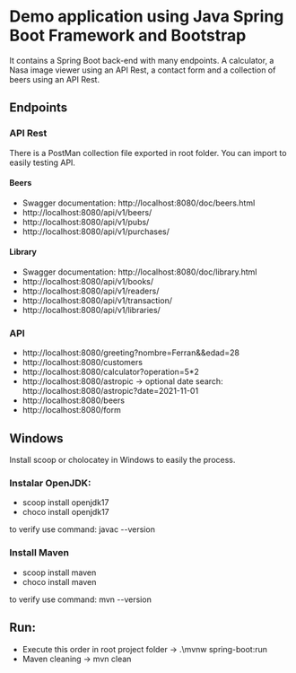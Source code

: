 # Demo application using Java Spring Boot Framework and Bootstrap
It contains a Spring Boot back-end with many endpoints. A calculator, a Nasa image viewer using an API Rest, a contact form and a collection of beers using an API Rest.

## Endpoints
### API Rest
There is a PostMan collection file exported in root folder. You can import to easily testing API.

#### Beers
* Swagger documentation: http://localhost:8080/doc/beers.html
* http://localhost:8080/api/v1/beers/
* http://localhost:8080/api/v1/pubs/
* http://localhost:8080/api/v1/purchases/

#### Library
* Swagger documentation: http://localhost:8080/doc/library.html
* http://localhost:8080/api/v1/books/
* http://localhost:8080/api/v1/readers/
* http://localhost:8080/api/v1/transaction/
* http://localhost:8080/api/v1/libraries/

### API
* http://localhost:8080/greeting?nombre=Ferran&&edad=28
* http://localhost:8080/customers
* http://localhost:8080/calculator?operation=5*2
* http://localhost:8080/astropic -> optional date search: http://localhost:8080/astropic?date=2021-11-01
* http://localhost:8080/beers
* http://localhost:8080/form

## Windows
Install scoop or cholocatey in Windows to easily the process.

### Instalar OpenJDK:
* scoop install openjdk17
* choco install openjdk17

to verify use command: javac --version

### Install Maven
* scoop install maven
* choco install maven

to verify use command: mvn --version

## Run:
* Execute this order in root project folder -> .\mvnw spring-boot:run
* Maven cleaning -> mvn clean